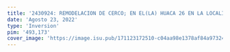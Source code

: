 ```yaml
---
title: '2430924: REMODELACION DE CERCO; EN EL(LA) HUACA 26 EN LA LOCALIDAD SAN MIGUEL, DISTRITO DE SAN MIGUEL, PROVINCIA LIMA, DEPARTAMENTO LIMA'
date: 'Agosto 23, 2022'
type: 'Inversion'
pim: '493,173'
cover_image: 'https://image.isu.pub/171123172510-c04aa98e1378af84a973247ccdf748bf/jpg/page_1.jpg'
---
```

